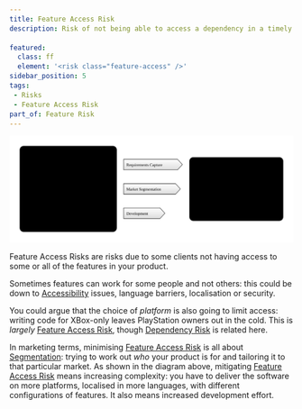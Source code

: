 ```yaml
---
title: Feature Access Risk
description: Risk of not being able to access a dependency in a timely fashion due to it's scarcity.

featured: 
  class: ff
  element: '<risk class="feature-access" />'
sidebar_position: 5
tags: 
 - Risks
 - Feature Access Risk
part_of: Feature Risk
---
```


<RiskIntro fm={frontMatter} />


![Feature Access Risk](/img/generated/risks/feature/feature-access-risk.svg) 

Feature Access Risks are risks due to some clients not having access to some or all of the features in your product.

Sometimes features can work for some people and not others:  this could be down to [Accessibility](https://en.wikipedia.org/wiki/Accessibility) issues, language barriers, localisation or security.

You could argue that the choice of _platform_ is also going to limit access:  writing code for XBox-only leaves PlayStation owners out in the cold.   This is _largely_ [Feature Access Risk](/tags/Feature-Access-Risk), though [Dependency Risk](/tags/Dependency-Risk) is related here.

In marketing terms, minimising [Feature Access Risk](/tags/Feature-Access-Risk) is all about [Segmentation](https://en.wikipedia.org/wiki/Market_segmentation):  trying to work out _who_ your product is for and tailoring it to that particular market.  As shown in the diagram above, mitigating [Feature Access Risk](/tags/Feature-Access-Risk) means increasing complexity:  you have to deliver the software on more platforms, localised in more languages, with different configurations of features.  It also means increased development effort.